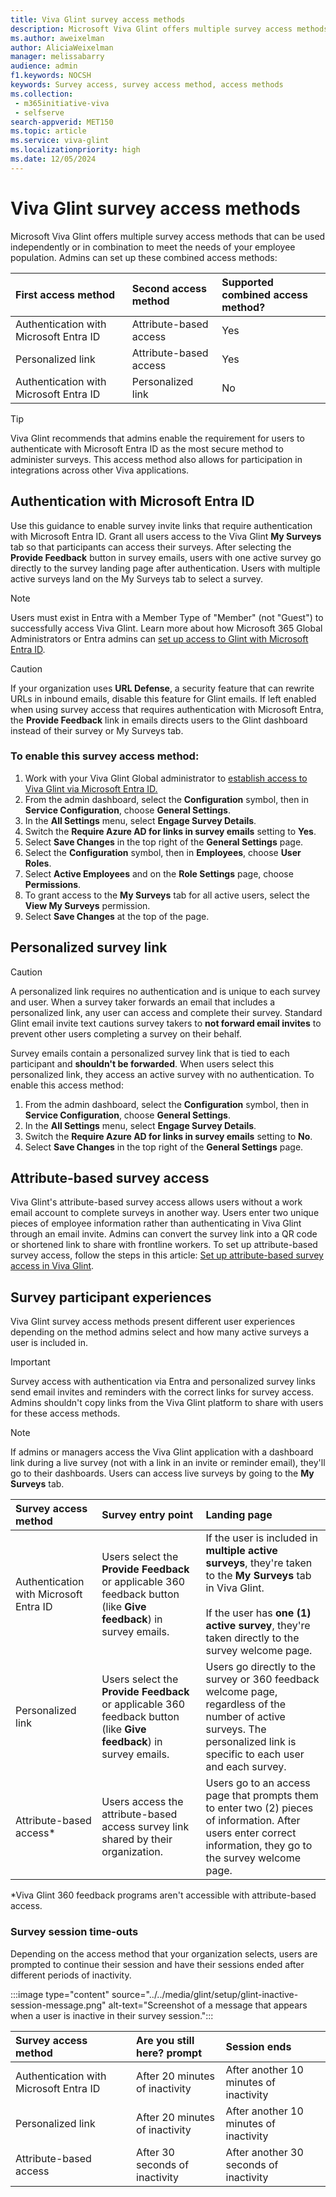 ```yaml
---
title: Viva Glint survey access methods
description: Microsoft Viva Glint offers multiple survey access methods that can be used independently or in combination to meet the needs of your employee population. 
ms.author: aweixelman
author: AliciaWeixelman
manager: melissabarry
audience: admin
f1.keywords: NOCSH
keywords: Survey access, survey access method, access methods
ms.collection: 
 - m365initiative-viva
 - selfserve
search-appverid: MET150
ms.topic: article
ms.service: viva-glint
ms.localizationpriority: high
ms.date: 12/05/2024
---
```


# Viva Glint survey access methods

Microsoft Viva Glint offers multiple survey access methods that can be used independently or in combination to meet the needs of your employee population. Admins can set up these combined access methods:

|First access method   |Second access method   |Supported combined access method?|
|:----------|:-----------|:------------|
|Authentication with Microsoft Entra ID     |Attribute-based access      |Yes       |
|Personalized link |Attribute-based access    |Yes |
|Authentication with Microsoft Entra ID |Personalized link  |No|

> [!TIP] 
> Viva Glint recommends that admins enable the requirement for users to authenticate with Microsoft Entra ID as the most secure method to administer surveys. This access method also allows for participation in integrations across other Viva applications.

## Authentication with Microsoft Entra ID

Use this guidance to enable survey invite links that require authentication with Microsoft Entra ID. Grant all users access to the Viva Glint **My Surveys** tab so that participants can access their surveys. After selecting the **Provide Feedback** button in survey emails, users with one active survey go directly to the survey landing page after authentication. Users with multiple active surveys land on the My Surveys tab to select a survey.

> [!NOTE]
> Users must exist in Entra with a Member Type of "Member" (not "Guest") to successfully access Viva Glint. Learn more about how Microsoft 365 Global Administrators or Entra admins can [set up access to Glint with Microsoft Entra ID](access-with-azure-ad.md).

> [!CAUTION] 
> If your organization uses **URL Defense**, a security feature that can rewrite URLs in inbound emails, disable this feature for Glint emails. If left enabled when using survey access that requires authentication with Microsoft Entra, the **Provide Feedback** link in emails directs users to the Glint dashboard instead of their survey or My Surveys tab.

### To enable this survey access method:

1. Work with your Viva Glint Global administrator to [establish access to Viva Glint via Microsoft Entra ID.](access-with-azure-ad.md)
1. From the admin dashboard, select the **Configuration** symbol, then in **Service Configuration**, choose **General Settings**.
3. In the **All Settings** menu, select **Engage Survey Details**.
4. Switch the **Require Azure AD for links in survey emails** setting to **Yes**.
5. Select **Save Changes** in the top right of the **General Settings** page.
6. Select the **Configuration** symbol, then in **Employees**, choose **User Roles**.
7. Select **Active Employees** and on the **Role Settings** page, choose **Permissions**.
8. To grant access to the **My Surveys** tab for all active users, select the **View My Surveys** permission.
9. Select **Save Changes** at the top of the page.

## Personalized survey link

> [!CAUTION] 
> A personalized link requires no authentication and is unique to each survey and user. When a survey taker forwards an email that includes a personalized link, any user can access and complete their survey. Standard Glint email invite text cautions survey takers to **not forward email invites** to prevent other users completing a survey on their behalf.

Survey emails contain a personalized survey link that is tied to each participant and **shouldn't be forwarded**. When users select this personalized link, they access an active survey with no authentication. To enable this access method:

1. From the admin dashboard, select the **Configuration** symbol, then in **Service Configuration**, choose **General Settings**.
3. In the **All Settings** menu, select **Engage Survey Details**.
4. Switch the **Require Azure AD for links in survey emails** setting to **No**.
5. Select **Save Changes** in the top right of the **General Settings** page.

## Attribute-based survey access

Viva Glint's attribute-based survey access allows users without a work email account to complete surveys in another way. Users enter two unique pieces of employee information rather than authenticating in Viva Glint through an email invite. Admins can convert the survey link into a QR code or shortened link to share with frontline workers. To set up attribute-based survey access, follow the steps in this article: [Set up attribute-based survey access in Viva Glint](attribute-based-survey-access.md).

## Survey participant experiences

Viva Glint survey access methods present different user experiences depending on the method admins select and how many active surveys a user is included in. 

> [!IMPORTANT] 
> Survey access with authentication via Entra and personalized survey links send email invites and reminders with the correct links for survey access. Admins shouldn't copy links from the Viva Glint platform to share with users for these access methods.

> [!NOTE] 
> If admins or managers access the Viva Glint application with a dashboard link during a live survey (not with a link in an invite or reminder email), they'll go to their dashboards. Users can access live surveys by going to the **My Surveys** tab.

|Survey access method   |Survey entry point   |Landing page|
|:----------|:-----------|:------------|
|Authentication with Microsoft Entra ID     |Users select the **Provide Feedback** or applicable 360 feedback button (like **Give feedback**) in survey emails.      |If the user is included in **multiple active surveys**, they're taken to the **My Surveys** tab in Viva Glint.<br><br>If the user has **one (1) active survey**, they're taken directly to the survey welcome page.       |
|Personalized link |Users select the **Provide Feedback** or applicable 360 feedback button (like **Give feedback**) in survey emails.   |Users go directly to the survey or 360 feedback welcome page, regardless of the number of active surveys. The personalized link is specific to each user and each survey. |
|Attribute-based access* |Users access the attribute-based access survey link shared by their organization.  |Users go to an access page that prompts them to enter two (2) pieces of information. After users enter correct information, they go to the survey welcome page.|

*Viva Glint 360 feedback programs aren't accessible with attribute-based access.

### Survey session time-outs

Depending on the access method that your organization selects, users are prompted to continue their session and have their sessions ended after different periods of inactivity. 

:::image type="content" source="../../media/glint/setup/glint-inactive-session-message.png" alt-text="Screenshot of a message that appears when a user is inactive in their survey session.":::

|Survey access method   |Are you still here? prompt   |Session ends|
|:----------|:-----------|:------------|
|Authentication with Microsoft Entra ID     |After 20 minutes of inactivity       |After another 10 minutes of inactivity        |
|Personalized link |After 20 minutes of inactivity    |After another 10 minutes of inactivity |
|Attribute-based access |After 30 seconds of inactivity   |After another 30 seconds of inactivity|
